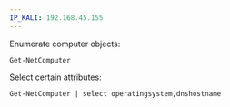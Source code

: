 ```yaml
---
IP_KALI: 192.168.45.155
---
```

Enumerate computer objects:
```
Get-NetComputer
```

Select certain attributes:
```
Get-NetComputer | select operatingsystem,dnshostname
```

